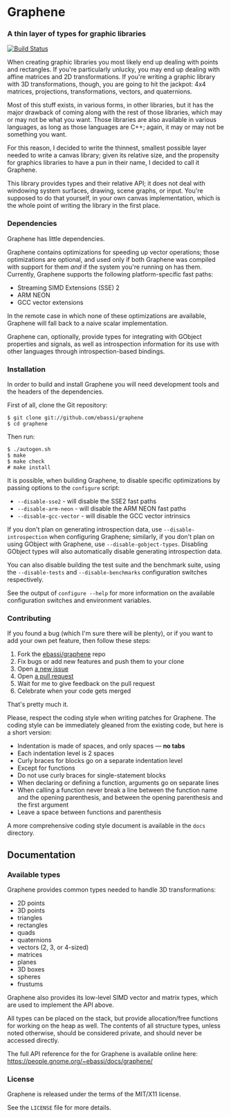 # Graphene
###  A thin layer of types for graphic libraries

[![Build Status](https://travis-ci.org/ebassi/graphene.svg?branch=master)](https://travis-ci.org/ebassi/graphene)

When creating graphic libraries you most likely end up dealing with points
and rectangles. If you're particularly unlucky, you may end up dealing
with affine matrices and 2D transformations. If you're writing a graphic
library with 3D transformations, though, you are going to hit the jackpot:
4x4 matrices, projections, transformations, vectors, and quaternions.

Most of this stuff exists, in various forms, in other libraries, but it
has the major drawback of coming along with the rest of those libraries,
which may or may not be what you want. Those libraries are also available
in various languages, as long as those languages are C++; again, it may or
may not be something you want.

For this reason, I decided to write the thinnest, smallest possible layer
needed to write a canvas library; given its relative size, and the
propensity for graphics libraries to have a pun in their name, I decided
to call it Graphene.

This library provides types and their relative API; it does not deal with
windowing system surfaces, drawing, scene graphs, or input. You're
supposed to do that yourself, in your own canvas implementation, which is
the whole point of writing the library in the first place.

### Dependencies

Graphene has little dependencies.

Graphene contains optimizations for speeding up vector operations; those
optimizations are optional, and used only if both Graphene was compiled
with support for them *and* if the system you're running on has them.
Currently, Graphene supports the following platform-specific fast paths:

 * Streaming SIMD Extensions (SSE) 2
 * ARM NEON
 * GCC vector extensions

In the remote case in which none of these optimizations are available,
Graphene will fall back to a naive scalar implementation.

Graphene can, optionally, provide types for integrating with GObject
properties and signals, as well as introspection information for its
use with other languages through introspection-based bindings.

### Installation

In order to build and install Graphene you will need development tools and
the headers of the dependencies.

First of all, clone the Git repository:

    $ git clone git://github.com/ebassi/graphene
    $ cd graphene

Then run:

    $ ./autogen.sh
    $ make
    $ make check
    # make install

It is possible, when building Graphene, to disable specific optimizations by
passing options to the `configure` script:

 * `--disable-sse2` - will disable the SSE2 fast paths
 * `--disable-arm-neon` - will disable the ARM NEON fast paths
 * `--disable-gcc-vector` - will disable the GCC vector intrinsics

If you don't plan on generating introspection data, use `--disable-introspection`
when configuring Graphene; similarly, if you don't plan on using GObject with
Graphene, use `--disable-gobject-types`. Disabling GObject types will also
automatically disable generating introspection data.

You can also disable building the test suite and the benchmark suite, using
the `--disable-tests` and `--disable-benchmarks` configuration switches
respectively.

See the output of `configure --help` for more information on the available
configuration switches and environment variables.

### Contributing

If you found a bug (which I'm sure there will be plenty), or if you want
to add your own pet feature, then follow these steps:

 1. Fork the [ebassi/graphene](https://github.com/ebassi/graphene) repo
 2. Fix bugs or add new features and push them to your clone
 3. Open [a new issue](https://github.com/ebassi/graphene/issues/new)
 4. Open [a pull request](https://github.com/ebassi/graphene/pulls)
 5. Wait for me to give feedback on the pull request
 6. Celebrate when your code gets merged

That's pretty much it.

Please, respect the coding style when writing patches for Graphene. The
coding style can be immediately gleaned from the existing code, but here is
a short version:

 * Indentation is made of spaces, and only spaces — **no tabs**
 * Each indentation level is 2 spaces
 * Curly braces for blocks go on a separate indentation level
  * Except for functions
 * Do not use curly braces for single-statement blocks
 * When declaring or defining a function, arguments go on separate
   lines
 * When calling a function never break a line between the function
   name and the opening parenthesis, and between the opening parenthesis
   and the first argument
 * Leave a space between functions and parenthesis

A more comprehensive coding style document is available in the `docs`
directory.

## Documentation

### Available types

Graphene provides common types needed to handle 3D transformations:

 * 2D points
 * 3D points
 * triangles
 * rectangles
 * quads
 * quaternions
 * vectors (2, 3, or 4-sized)
 * matrices
 * planes
 * 3D boxes
 * spheres
 * frustums

Graphene also provides its low-level SIMD vector and matrix types, which are
used to implement the API above.

All types can be placed on the stack, but provide allocation/free functions
for working on the heap as well. The contents of all structure types, unless
noted otherwise, should be considered private, and should never be accessed
directly.

The full API reference for the for Graphene is available online here:
https://people.gnome.org/~ebassi/docs/graphene/

### License

Graphene is released under the terms of the MIT/X11 license.

See the `LICENSE` file for more details.
